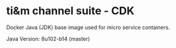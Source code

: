 # ti&m channel suite - CDK

Docker Java (JDK) base image used for micro service containers.

Java Version: 8u102-b14 (master)

